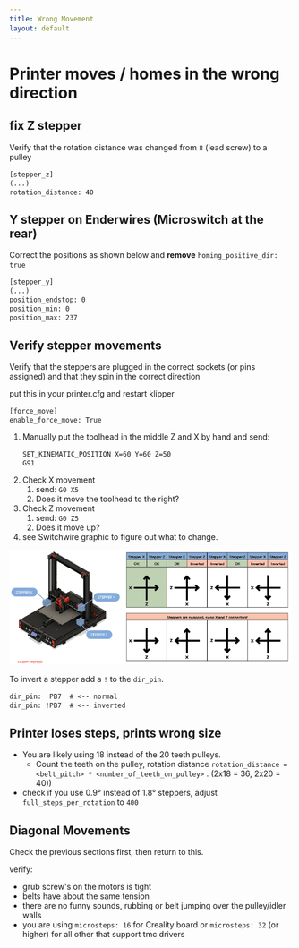 ```yaml
---
title: Wrong Movement
layout: default
---
```

# Printer moves / homes in the wrong direction

## fix Z stepper
Verify that the rotation distance was changed from `8` (lead screw) to a pulley
```
[stepper_z]
(...)
rotation_distance: 40
```

## Y stepper on Enderwires (Microswitch at the rear)
Correct the positions as shown below and **remove** `homing_positive_dir: true`

```
[stepper_y]
(...)
position_endstop: 0
position_min: 0
position_max: 237
```

## Verify stepper movements
Verify that the steppers are plugged in the correct sockets (or pins assigned) and that they spin in the correct direction

put this in your printer.cfg and restart klipper
```
[force_move]
enable_force_move: True
```


1. Manually put the toolhead in the middle Z and X by hand and send:
    ```
    SET_KINEMATIC_POSITION X=60 Y=60 Z=50
    G91
    ```
2. Check X movement
    1. send: `G0 X5`
    2. Does it move the toolhead to the right?
3. Check Z movement
    1. send: `G0 Z5`
    2. Does it move up?
4. see Switchwire graphic to figure out what to change.



<img alt="SW Steppers" src="res/img/SW-steppers.png">

To invert a stepper add a `!` to the `dir_pin`.

```
dir_pin:  PB7  # <-- normal
dir_pin: !PB7  # <-- inverted
```

## Printer loses steps, prints wrong size

* You are likely using 18 instead of the 20 teeth pulleys.
  * Count the teeth on the pulley, rotation distance `rotation_distance = <belt_pitch> * <number_of_teeth_on_pulley>` . (2x18 = 36, 2x20 = 40))
* check if you use 0.9° instead of 1.8° steppers, adjust `full_steps_per_rotation` to `400`


## Diagonal Movements
Check the previous sections first, then return to this.


verify:
* grub screw's on the motors is tight
* belts have about the same tension
* there are no funny sounds, rubbing or belt jumping over the pulley/idler walls
* you are using `microsteps: 16` for Creality board or `microsteps: 32` (or higher) for all other that support tmc drivers

